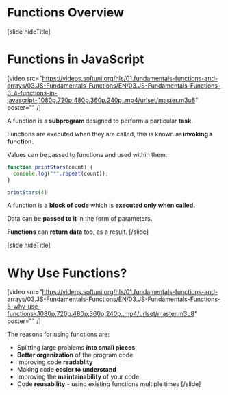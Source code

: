 # Functions Overview

[slide hideTitle]
# Functions in JavaScript

[video src="https://videos.softuni.org/hls/01.fundamentals-functions-and-arrays/03.JS-Fundamentals-Functions/EN/03.JS-Fundamentals-Functions-3-4-functions-in-javascript-,1080p,720p,480p,360p,240p,.mp4/urlset/master.m3u8" poster="" /]

A function is a **subprogram** designed to perform a particular **task**.

Functions are executed when they are called, this is known as **invoking a function.**

Values can be passed to functions and used within them.

``` js live
function printStars(count) {
  console.log("*".repeat(count));
}

printStars(4)
```

A function is a **block of code** which is **executed only when called.**

Data can be **passed to it** in the form of parameters.

**Functions** can **return data** too, as a result.
[/slide]

[slide hideTitle]
# Why Use Functions?

[video src="https://videos.softuni.org/hls/01.fundamentals-functions-and-arrays/03.JS-Fundamentals-Functions/EN/03.JS-Fundamentals-Functions-5-why-use-functions-,1080p,720p,480p,360p,240p,.mp4/urlset/master.m3u8" poster="" /]


The reasons for using functions are:
 - Splitting large problems **into small pieces**
 - **Better organization** of the program code
 - Improving code **readablity**
 - Making code **easier to understand**
 - Improving the **maintainability** of your code
 - Code **reusability** - using existing functions multiple times
[/slide]
